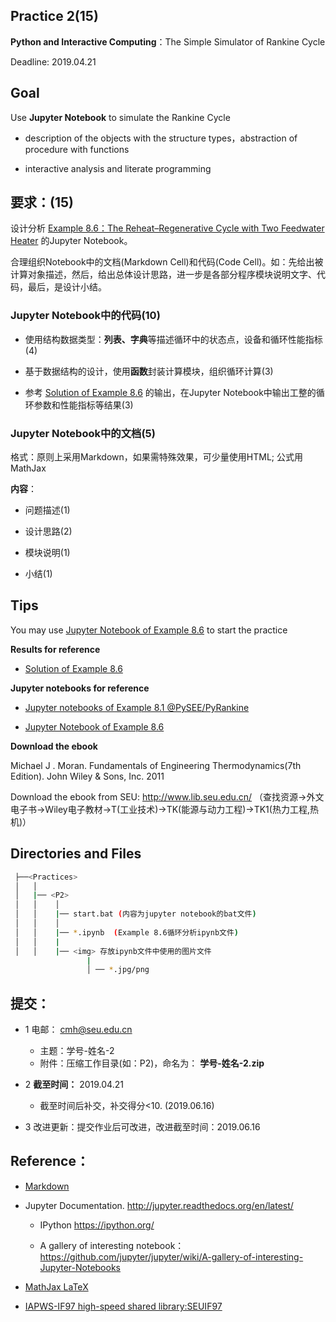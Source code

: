 ## Practice 2(15)

**Python and Interactive Computing**：The Simple Simulator of Rankine Cycle 

Deadline: 2019.04.21

## Goal

Use **Jupyter Notebook** to simulate the Rankine Cycle 

* description of the objects with the structure types，abstraction of procedure with functions 

* interactive analysis and literate programming

## 要求：(15)

设计分析 [Example 8.6：The Reheat–Regenerative Cycle with Two Feedwater Heater](./rankine86.md) 的Jupyter Notebook。

合理组织Notebook中的文档(Markdown Cell)和代码(Code Cell)。如：先给出被计算对象描述，然后，给出总体设计思路，进一步是各部分程序模块说明文字、代码，最后，是设计小结。
    
### Jupyter Notebook中的代码(10)
  
* 使用结构数据类型：**列表、字典**等描述循环中的状态点，设备和循环性能指标(4)

* 基于数据结构的设计，使用**函数**封装计算模块，组织循环计算(3)

* 参考 [Solution of Example 8.6](./rankine86-SP.txt) 的输出，在Jupyter Notebook中输出工整的循环参数和性能指标等结果(3)

### Jupyter Notebook中的文档(5)   
    
 格式：原则上采用Markdown，如果需特殊效果，可少量使用HTML; 公式用MathJax

**内容**：

* 问题描述(1)
        
* 设计思路(2)
        
* 模块说明(1)
       
* 小结(1) 

## Tips

You may use [Jupyter Notebook of Example 8.6](https://nbviewer.ipython.org/github/PySEE/PyRankine/blob/master/notebook/RankineCycle86-Step0.ipynb) to start the practice

**Results for reference**

* [Solution of Example 8.6](./rankine86-SP.txt)

**Jupyter notebooks for reference**
       
* [Jupyter notebooks of Example 8.1 @PySEE/PyRankine](https://nbviewer.ipython.org/github/PySEE/PyRankine/blob/master/notebook/RankineCycle81-82-Step0-1.ipynb)

* [Jupyter Notebook of Example 8.6](https://nbviewer.ipython.org/github/PySEE/PyRankine/blob/master/notebook/RankineCycle86-Step0.ipynb)

**Download the ebook**

Michael J . Moran. Fundamentals of Engineering Thermodynamics(7th Edition).  John Wiley & Sons, Inc. 2011 

Download the ebook from SEU: http://www.lib.seu.edu.cn/ （查找资源->外文电子书->Wiley电子教材->T(工业技术)->TK(能源与动力工程)->TK1(热力工程,热机)）

## Directories and Files

```bash
 ├──<Practices>
 │   │ 
 │   |── <P2>
 │   │    │ 
 │   │    |── start.bat (内容为jupyter notebook的bat文件)
 │   │    │ 
 │   │    |── *.ipynb  (Example 8.6循环分析ipynb文件)
 │   │    |
 │   │    |── <img> 存放ipynb文件中使用的图片文件
                 |
                 │ ── *.jpg/png
``` 

## 提交：

* 1 电邮： cmh@seu.edu.cn
   
  * 主题：学号-姓名-2
  * 附件：压缩工作目录(如：P2)，命名为： **学号-姓名-2.zip**

* 2 **截至时间：** 2019.04.21
  
  * 截至时间后补交，补交得分<10. (2019.06.16)

* 3 改进更新：提交作业后可改进，改进截至时间：2019.06.16

## Reference：

* [Markdown](https://github.com/PySEE/home/blob/S2019/guide/Introduction2Markdown(Chinese).md)

* Jupyter Documentation. http://jupyter.readthedocs.org/en/latest/
    
    * IPython https://ipython.org/
    
    * A gallery of interesting notebook：https://github.com/jupyter/jupyter/wiki/A-gallery-of-interesting-Jupyter-Notebooks

* [MathJax LaTeX](https://nbviewer.jupyter.org/github/PySEE/home/blob/S2019/notebook/Unit2-3-PyThermo-MathJax-LaTeX.ipynb)

* [IAPWS-IF97 high-speed shared library:SEUIF97](https://github.com/PySEE/SEUIF97)




  

